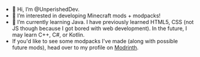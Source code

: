 - 👋 Hi, I’m @UnperishedDev.
- 👀 I’m interested in developing Minecraft mods + modpacks!
- 🌱 I’m currently learning Java. I have previously learned HTML5, CSS (not JS though because I got bored with web development). In the future, I may learn C++, C#, or Kotlin.
- If you'd like to see some modpacks I've made (along with possible future mods), head over to my profile on [Modrinth](https://modrinth.com/user/UnperishedDev).

<!---
UnperishedDev/UnperishedDev is a ✨ special ✨ repository because its `README.md` (this file) appears on your GitHub profile.
You can click the Preview link to take a look at your changes.
--->
